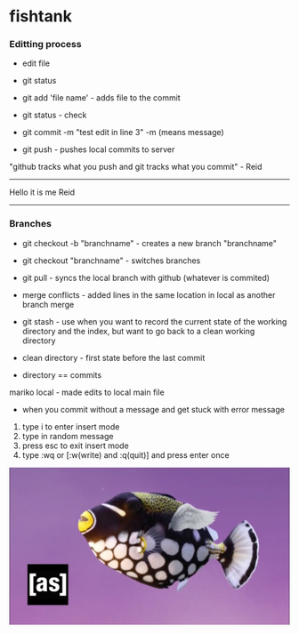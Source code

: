 # fishtank

### Editting process 

- edit file

- git status

- git add 'file name' - adds file to the commit 

- git status - check 

- git commit -m "test edit in line 3"  -m (means message)

- git push - pushes local commits to server 

"github tracks what you push and git tracks what you commit" - Reid 

____________________________________________________

Hello it is me Reid

_____________________________________________________

### Branches 

- git checkout -b "branchname" - creates a new branch "branchname"

- git checkout "branchname" - switches branches

- git pull - syncs the local branch with github (whatever is commited)
- merge conflicts - added lines in the same location in local as another branch merge  

- git stash - use when you want to record the current 
state of the working directory and the index, but want to go back to a clean working directory
- clean directory - first state before the last commit
- directory == commits 

mariko local - made edits to local main file 

- when you commit without a message and get stuck with  error message

1. type i to enter insert mode
2. type in random message
3. press esc to exit insert mode
4. type :wq or [:w(write) and :q(quit)] and press enter once

![title](images/dottie.jpg)
